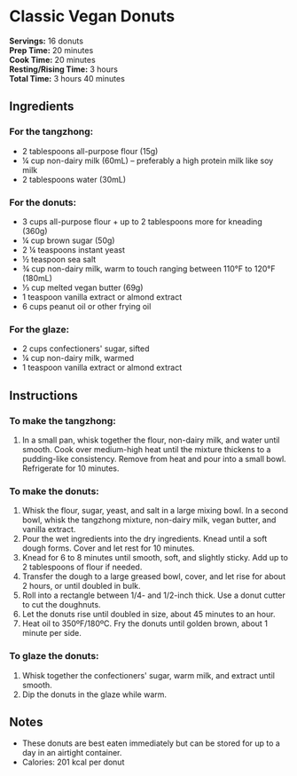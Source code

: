 # Classic Vegan Donuts

**Servings:** 16 donuts  
**Prep Time:** 20 minutes  
**Cook Time:** 20 minutes  
**Resting/Rising Time:** 3 hours  
**Total Time:** 3 hours 40 minutes

## Ingredients

### For the tangzhong:
- 2 tablespoons all-purpose flour (15g)
- ¼ cup non-dairy milk (60mL) – preferably a high protein milk like soy milk
- 2 tablespoons water (30mL)

### For the donuts:
- 3 cups all-purpose flour + up to 2 tablespoons more for kneading (360g)
- ¼ cup brown sugar (50g)
- 2 ¼ teaspoons instant yeast
- ½ teaspoon sea salt
- ¾ cup non-dairy milk, warm to touch ranging between 110°F to 120°F (180mL)
- ⅓ cup melted vegan butter (69g)
- 1 teaspoon vanilla extract or almond extract
- 6 cups peanut oil or other frying oil

### For the glaze:
- 2 cups confectioners' sugar, sifted
- ¼ cup non-dairy milk, warmed
- 1 teaspoon vanilla extract or almond extract

## Instructions

### To make the tangzhong:
1. In a small pan, whisk together the flour, non-dairy milk, and water until smooth. Cook over medium-high heat until the mixture thickens to a pudding-like consistency. Remove from heat and pour into a small bowl. Refrigerate for 10 minutes.

### To make the donuts:
1. Whisk the flour, sugar, yeast, and salt in a large mixing bowl. In a second bowl, whisk the tangzhong mixture, non-dairy milk, vegan butter, and vanilla extract.
2. Pour the wet ingredients into the dry ingredients. Knead until a soft dough forms. Cover and let rest for 10 minutes.
3. Knead for 6 to 8 minutes until smooth, soft, and slightly sticky. Add up to 2 tablespoons of flour if needed.
4. Transfer the dough to a large greased bowl, cover, and let rise for about 2 hours, or until doubled in bulk.
5. Roll into a rectangle between 1/4- and 1/2-inch thick. Use a donut cutter to cut the doughnuts.
6. Let the donuts rise until doubled in size, about 45 minutes to an hour.
7. Heat oil to 350ºF/180ºC. Fry the donuts until golden brown, about 1 minute per side.

### To glaze the donuts:
1. Whisk together the confectioners' sugar, warm milk, and extract until smooth.
2. Dip the donuts in the glaze while warm.

## Notes
- These donuts are best eaten immediately but can be stored for up to a day in an airtight container.
- Calories: 201 kcal per donut